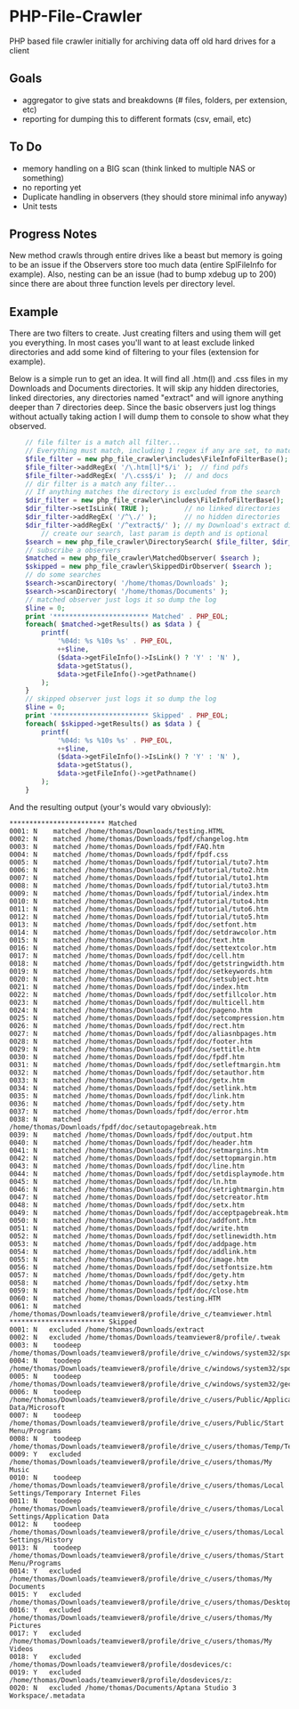 PHP-File-Crawler
================

PHP based file crawler initially for archiving data off old hard drives for a client


Goals
-----

- aggregator to give stats and breakdowns (# files, folders, per extension, etc)
- reporting for dumping this to different formats (csv, email, etc)

To Do
-----

- memory handling on a BIG scan (think linked to multiple NAS or something)
- no reporting yet
- Duplicate handling in observers (they should store minimal info anyway)
- Unit tests

Progress Notes
--------------

<p>
New method crawls through entire drives like a beast but memory is going to be
an issue if the Observers store too much data (entire SplFileInfo for example).
Also, nesting can be an issue (had to bump xdebug up to 200) since there are
about three function levels per directory level.
</p>


Example
-------

There are two filters to create. Just creating filters and using them will
get you everything. In most cases you'll want to at least exclude linked
directories and add some kind of filtering to your files (extension for example).

Below is a simple run to get an idea. It will find all .htm(l) and .css files in
my Downloads and Documents directories. It will skip any hidden directories,
linked directories, any directories named "extract" and will ignore anything
deeper than 7 directories deep. Since the basic observers just log things
without actually taking action I will dump them to console to show what they
observed.

```php
	// file filter is a match all filter...
	// Everything must match, including 1 regex if any are set, to match
	$file_filter = new php_file_crawler\includes\FileInfoFilterBase();
	$file_filter->addRegEx( '/\.htm[l]*$/i' );	// find pdfs
	$file_filter->addRegEx( '/\.css$/i' );	// and docs
	// dir filter is a match any filter...
	// If anything matches the directory is excluded from the search
	$dir_filter = new php_file_crawler\includes\FileInfoFilterBase();
	$dir_filter->setIsLink( TRUE );			// no linked directories
	$dir_filter->addRegEx( '/^\./' );		// no hidden directories
	$dir_filter->addRegEx( '/^extract$/' );	// my Download's extract directory
		// create our search, last param is depth and is optional
	$search = new php_file_crawler\DirectorySearch( $file_filter, $dir_filter, 7 );
	// subscribe a observers
	$matched = new php_file_crawler\MatchedObserver( $search );
	$skipped = new php_file_crawler\SkippedDirObserver( $search );
	// do some searches
	$search->scanDirectory( '/home/thomas/Downloads' );
	$search->scanDirectory( '/home/thomas/Documents' );
	// matched observer just logs it so dump the log
	$line = 0;
	print '************************ Matched' . PHP_EOL;
	foreach( $matched->getResults() as $data ) {
		printf(
			'%04d: %s %10s %s' . PHP_EOL,
			++$line,
			($data->getFileInfo()->IsLink() ? 'Y' : 'N' ),
			$data->getStatus(),
			$data->getFileInfo()->getPathname()
		);
	}
	// skipped observer just logs it so dump the log
	$line = 0;
	print '************************ Skipped' . PHP_EOL;
	foreach( $skipped->getResults() as $data ) {
		printf(
			'%04d: %s %10s %s' . PHP_EOL,
			++$line,
			($data->getFileInfo()->IsLink() ? 'Y' : 'N' ),
			$data->getStatus(),
			$data->getFileInfo()->getPathname()
		);
	}
```

And the resulting output (your's would vary obviously):
```
************************ Matched
0001: N    matched /home/thomas/Downloads/testing.HTML
0002: N    matched /home/thomas/Downloads/fpdf/changelog.htm
0003: N    matched /home/thomas/Downloads/fpdf/FAQ.htm
0004: N    matched /home/thomas/Downloads/fpdf/fpdf.css
0005: N    matched /home/thomas/Downloads/fpdf/tutorial/tuto7.htm
0006: N    matched /home/thomas/Downloads/fpdf/tutorial/tuto2.htm
0007: N    matched /home/thomas/Downloads/fpdf/tutorial/tuto1.htm
0008: N    matched /home/thomas/Downloads/fpdf/tutorial/tuto3.htm
0009: N    matched /home/thomas/Downloads/fpdf/tutorial/index.htm
0010: N    matched /home/thomas/Downloads/fpdf/tutorial/tuto4.htm
0011: N    matched /home/thomas/Downloads/fpdf/tutorial/tuto6.htm
0012: N    matched /home/thomas/Downloads/fpdf/tutorial/tuto5.htm
0013: N    matched /home/thomas/Downloads/fpdf/doc/setfont.htm
0014: N    matched /home/thomas/Downloads/fpdf/doc/setdrawcolor.htm
0015: N    matched /home/thomas/Downloads/fpdf/doc/text.htm
0016: N    matched /home/thomas/Downloads/fpdf/doc/settextcolor.htm
0017: N    matched /home/thomas/Downloads/fpdf/doc/cell.htm
0018: N    matched /home/thomas/Downloads/fpdf/doc/getstringwidth.htm
0019: N    matched /home/thomas/Downloads/fpdf/doc/setkeywords.htm
0020: N    matched /home/thomas/Downloads/fpdf/doc/setsubject.htm
0021: N    matched /home/thomas/Downloads/fpdf/doc/index.htm
0022: N    matched /home/thomas/Downloads/fpdf/doc/setfillcolor.htm
0023: N    matched /home/thomas/Downloads/fpdf/doc/multicell.htm
0024: N    matched /home/thomas/Downloads/fpdf/doc/pageno.htm
0025: N    matched /home/thomas/Downloads/fpdf/doc/setcompression.htm
0026: N    matched /home/thomas/Downloads/fpdf/doc/rect.htm
0027: N    matched /home/thomas/Downloads/fpdf/doc/aliasnbpages.htm
0028: N    matched /home/thomas/Downloads/fpdf/doc/footer.htm
0029: N    matched /home/thomas/Downloads/fpdf/doc/settitle.htm
0030: N    matched /home/thomas/Downloads/fpdf/doc/fpdf.htm
0031: N    matched /home/thomas/Downloads/fpdf/doc/setleftmargin.htm
0032: N    matched /home/thomas/Downloads/fpdf/doc/setauthor.htm
0033: N    matched /home/thomas/Downloads/fpdf/doc/getx.htm
0034: N    matched /home/thomas/Downloads/fpdf/doc/setlink.htm
0035: N    matched /home/thomas/Downloads/fpdf/doc/link.htm
0036: N    matched /home/thomas/Downloads/fpdf/doc/sety.htm
0037: N    matched /home/thomas/Downloads/fpdf/doc/error.htm
0038: N    matched /home/thomas/Downloads/fpdf/doc/setautopagebreak.htm
0039: N    matched /home/thomas/Downloads/fpdf/doc/output.htm
0040: N    matched /home/thomas/Downloads/fpdf/doc/header.htm
0041: N    matched /home/thomas/Downloads/fpdf/doc/setmargins.htm
0042: N    matched /home/thomas/Downloads/fpdf/doc/settopmargin.htm
0043: N    matched /home/thomas/Downloads/fpdf/doc/line.htm
0044: N    matched /home/thomas/Downloads/fpdf/doc/setdisplaymode.htm
0045: N    matched /home/thomas/Downloads/fpdf/doc/ln.htm
0046: N    matched /home/thomas/Downloads/fpdf/doc/setrightmargin.htm
0047: N    matched /home/thomas/Downloads/fpdf/doc/setcreator.htm
0048: N    matched /home/thomas/Downloads/fpdf/doc/setx.htm
0049: N    matched /home/thomas/Downloads/fpdf/doc/acceptpagebreak.htm
0050: N    matched /home/thomas/Downloads/fpdf/doc/addfont.htm
0051: N    matched /home/thomas/Downloads/fpdf/doc/write.htm
0052: N    matched /home/thomas/Downloads/fpdf/doc/setlinewidth.htm
0053: N    matched /home/thomas/Downloads/fpdf/doc/addpage.htm
0054: N    matched /home/thomas/Downloads/fpdf/doc/addlink.htm
0055: N    matched /home/thomas/Downloads/fpdf/doc/image.htm
0056: N    matched /home/thomas/Downloads/fpdf/doc/setfontsize.htm
0057: N    matched /home/thomas/Downloads/fpdf/doc/gety.htm
0058: N    matched /home/thomas/Downloads/fpdf/doc/setxy.htm
0059: N    matched /home/thomas/Downloads/fpdf/doc/close.htm
0060: N    matched /home/thomas/Downloads/testing.HTM
0061: N    matched /home/thomas/Downloads/teamviewer8/profile/drive_c/teamviewer.html
************************ Skipped
0001: N   excluded /home/thomas/Downloads/extract
0002: N   excluded /home/thomas/Downloads/teamviewer8/profile/.tweak
0003: N    toodeep /home/thomas/Downloads/teamviewer8/profile/drive_c/windows/system32/spool/printers
0004: N    toodeep /home/thomas/Downloads/teamviewer8/profile/drive_c/windows/system32/spool/drivers
0005: N    toodeep /home/thomas/Downloads/teamviewer8/profile/drive_c/windows/system32/gecko/plugin
0006: N    toodeep /home/thomas/Downloads/teamviewer8/profile/drive_c/users/Public/Application Data/Microsoft
0007: N    toodeep /home/thomas/Downloads/teamviewer8/profile/drive_c/users/Public/Start Menu/Programs
0008: N    toodeep /home/thomas/Downloads/teamviewer8/profile/drive_c/users/thomas/Temp/TeamViewer
0009: Y   excluded /home/thomas/Downloads/teamviewer8/profile/drive_c/users/thomas/My Music
0010: N    toodeep /home/thomas/Downloads/teamviewer8/profile/drive_c/users/thomas/Local Settings/Temporary Internet Files
0011: N    toodeep /home/thomas/Downloads/teamviewer8/profile/drive_c/users/thomas/Local Settings/Application Data
0012: N    toodeep /home/thomas/Downloads/teamviewer8/profile/drive_c/users/thomas/Local Settings/History
0013: N    toodeep /home/thomas/Downloads/teamviewer8/profile/drive_c/users/thomas/Start Menu/Programs
0014: Y   excluded /home/thomas/Downloads/teamviewer8/profile/drive_c/users/thomas/My Documents
0015: Y   excluded /home/thomas/Downloads/teamviewer8/profile/drive_c/users/thomas/Desktop
0016: Y   excluded /home/thomas/Downloads/teamviewer8/profile/drive_c/users/thomas/My Pictures
0017: Y   excluded /home/thomas/Downloads/teamviewer8/profile/drive_c/users/thomas/My Videos
0018: Y   excluded /home/thomas/Downloads/teamviewer8/profile/dosdevices/c:
0019: Y   excluded /home/thomas/Downloads/teamviewer8/profile/dosdevices/z:
0020: N   excluded /home/thomas/Documents/Aptana Studio 3 Workspace/.metadata
```
